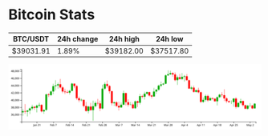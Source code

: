 # Bitcoin Stats

BTC/USDT|24h change|24h high|24h low|
|---|---|---|---|
|$39031.91|1.89%|$39182.00|$37517.80|

<img src="./chart.svg">
